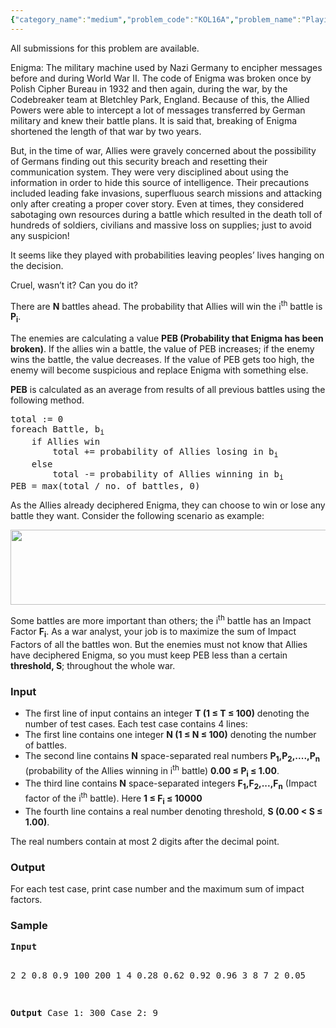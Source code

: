 ```yaml
---
{"category_name":"medium","problem_code":"KOL16A","problem_name":"Playing World War II","languages_supported":{"0":"C","1":"CPP14","2":"JAVA","3":"PYTH","4":"PYTH 3.4"},"max_timelimit":2,"source_sizelimit":50000,"problem_author":"kol_adm","problem_tester":null,"date_added":"21-12-2016","tags":{"0":"kol_adm"},"time":{"view_start_date":1482831600,"submit_start_date":1482831600,"visible_start_date":1482831600,"end_date":1735669800},"layout":"problem"}
---
```

<span class="solution-visible-txt">All submissions for this problem are available.</span><p>Enigma: The military machine used by Nazi Germany to encipher messages before and during World War II. The code of Enigma was broken once by Polish Cipher Bureau in 1932 and then again, during the war, by the Codebreaker team at Bletchley Park, England. Because of this, the Allied Powers were able to intercept a lot of messages transferred by German military and knew their battle plans. It is said that, breaking of Enigma shortened the length of that war by two years. </p>
<p>But, in the time of war, Allies were gravely concerned about the possibility of Germans finding out this security breach and resetting their communication system. They were very disciplined about using the information in order to hide this source of intelligence. Their precautions included leading fake invasions, superfluous search missions and attacking only after creating a proper cover story. Even at times, they considered sabotaging own resources during a battle which resulted in the death toll of hundreds of soldiers, civilians and massive loss on supplies; just to avoid any suspicion!</p>
<p>It seems like they played with probabilities leaving peoples’ lives hanging on the decision.</p>
<p>Cruel, wasn’t it? Can you do it?</p>
<p>There are <b>N</b> battles ahead. The probability that Allies will win the i<sup>th</sup> battle is <b>P<sub>i</sub></b>. 
<p>The enemies are calculating a value <b>PEB (Probability that Enigma has been broken)</b>. If the allies win a battle, the value of PEB increases; if the enemy wins the battle, the value decreases. If the value of PEB gets too high, the enemy will become suspicious and replace Enigma with something else.</p>
<p><b>PEB</b> is calculated as an average from results of all previous battles using the following method.</p>
<p>
<pre>
total := 0
foreach Battle, b<sub>i</sub>
	if Allies win
		total += probability of Allies losing in b<sub>i</sub>
	else
		total -= probability of Allies winning in b<sub>i</sub>
PEB = max(total / no. of battles, 0)
</pre>
</p>
<p>As the Allies already deciphered Enigma, they can choose to win or lose any battle they want. Consider the following scenario as example:</p>

<img src="https://www.codechef.com/download/upload/ACM16KOL/A.png" height="120" width="550">

<br/>
<p></p>
<p>Some battles are more important than others; the i<sup>th</sup> battle has an Impact Factor <b>F<sub>i</sub></b>. As a war analyst, your job is to maximize the sum of Impact Factors of all the battles won. But the enemies must not know that Allies have deciphered Enigma, so you must keep PEB less than a certain <b>threshold, S</b>; throughout the whole war.</p>
<h3>Input</h3>
<ul>
<li>The first line of input contains an integer <b>T (1 ≤ T ≤ 100)</b> denoting the number of test cases. Each test case contains 4 lines: </li>
<li>The first line contains one integer <b>N (1 ≤ N ≤ 100)</b> denoting the number of battles. </li> 
    <li>The second line contains <b>N</b> space-separated real numbers <b>P<sub>1</sub>,P<sub>2</sub>,....,P<sub>n</sub></b> (probability of the Allies winning in i<sup>th</sup> battle) <b>0.00 ≤ P<sub>i</sub> ≤ 1.00</b>.</li>
    <li>The third line contains <b>N</b> space-separated integers <b>F<sub>1</sub>,F<sub>2</sub>,...,F<sub>n</sub></b> (Impact factor of the i<sup>th</sup> battle). Here <b>1 ≤ F<sub>i</sub> ≤ 10000</b></li>
<li>The fourth line contains a real number denoting threshold, <b>S (0.00 < S ≤ 1.00)</b>.</li>

</ul>


<p>The real numbers contain at most 2 digits after the decimal point.</p>


<h3>Output</h3>
<p>For each test case, print case number and the maximum sum of impact factors.</p>


<h3>Sample </h3>
<pre><b>Input</b>     

2
2
0.8 0.9
100 200
1
4
0.28 0.62 0.92 0.96
3 8 7 2
0.05

<b>Output</b>
Case 1: 300
Case 2: 9
</pre>
